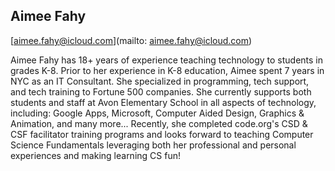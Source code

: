 ## Aimee Fahy

[aimee.fahy@icloud.com](mailto: aimee.fahy@icloud.com)

Aimee Fahy has 18+ years of experience teaching technology to students in grades K-8.  Prior to her experience in K-8 education, Aimee spent 7 years in NYC as an IT Consultant.  She specialized in programming, tech support, and tech training to Fortune 500 companies. She currently supports both students and staff at Avon Elementary School in all aspects of technology, including: Google Apps, Microsoft, Computer Aided Design, Graphics & Animation, and many more...   Recently, she completed code.org's CSD & CSF facilitator training programs and looks forward to teaching Computer Science Fundamentals leveraging both her professional and personal experiences and making learning CS fun!
